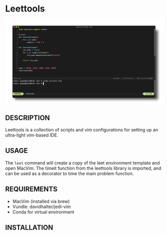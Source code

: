 # Leettools

![projectimage](img/leet.png)

## DESCRIPTION
Leettools is a collection of scripts and vim configurations for setting up an ultra-light vim-based IDE.

## USAGE
The `leet` command will create a copy of the leet environment template and open MacVim. The timeit function from the leettools library is imported, and can be used as a decorator to time the main problem function.

## REQUIREMENTS
* MacVim (installed via brew)
* Vundle: davidhalter/jedi-vim
* Conda for virtual environment

## INSTALLATION
